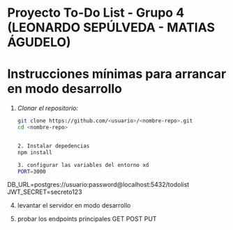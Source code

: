 # Proyecto To-Do List - Grupo 4 (LEONARDO SEPÚLVEDA - MATIAS ÁGUDELO)

 # Instrucciones mínimas para arrancar en modo desarrollo

1. *Clonar el repositorio:*
   ```bash
   git clone https://github.com/<usuario>/<nombre-repo>.git
   cd <nombre-repo>


   2. Instalar depedencias
   npm install

   3. configurar las variables del entorno xd
   PORT=3000
DB_URL=postgres://usuario:password@localhost:5432/todolist
JWT_SECRET=secreto123


4. levantar el servidor en  modo desarrollo

5. probar los endpoints principales
   GET
   POST
   PUT

